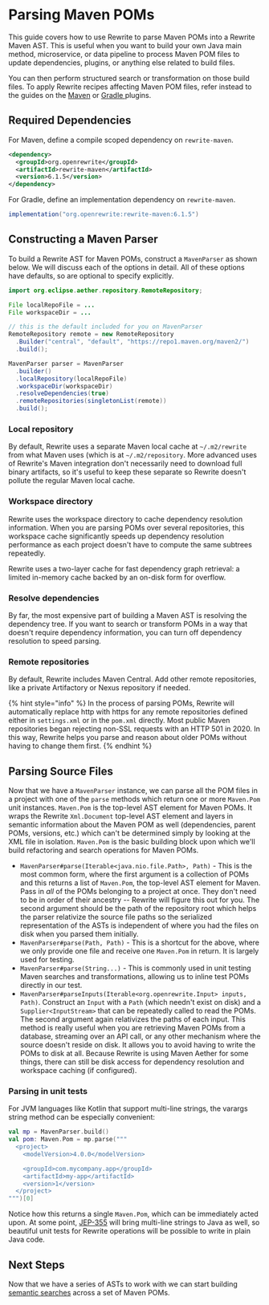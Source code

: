 # Parsing Maven POMs

This guide covers how to use Rewrite to parse Maven POMs into a Rewrite Maven AST. This is useful when you want to build your own Java main method, microservice, or data pipeline to process Maven POM files to update dependencies, plugins, or anything else related to build files.

You can then perform structured search or transformation on those build files. To apply Rewrite recipes affecting Maven POM files, refer instead to the guides on the [Maven](../configuring/rewrite-maven-plugin/) or [Gradle ](../configuring/rewrite-gradle-plugin.md)plugins.

## Required Dependencies

For Maven, define a compile scoped dependency on `rewrite-maven`.

```xml
<dependency>
  <groupId>org.openrewrite</groupId>
  <artifactId>rewrite-maven</artifactId>
  <version>6.1.5</version>
</dependency>
```

For Gradle, define an implementation dependency on `rewrite-maven`.

```groovy
implementation("org.openrewrite:rewrite-maven:6.1.5")
```

## Constructing a Maven Parser

To build a Rewrite AST for Maven POMs, construct a `MavenParser` as shown below. We will discuss each of the options in detail. All of these options have defaults, so are optional to specify explicitly.

```java
import org.eclipse.aether.repository.RemoteRepository;

File localRepoFile = ...
File workspaceDir = ...

// this is the default included for you on MavenParser
RemoteRepository remote = new RemoteRepository
  .Builder("central", "default", "https://repo1.maven.org/maven2/")
  .build();

MavenParser parser = MavenParser
  .builder()
  .localRepository(localRepoFile)
  .workspaceDir(workspaceDir)
  .resolveDependencies(true)
  .remoteRepositories(singletonList(remote))
  .build();
```

### Local repository

By default, Rewrite uses a separate Maven local cache at `~/.m2/rewrite` from what Maven uses \(which is at `~/.m2/repository`. More advanced uses of Rewrite's Maven integration don't necessarily need to download full binary artifacts, so it's useful to keep these separate so Rewrite doesn't pollute the regular Maven local cache.

### Workspace directory

Rewrite uses the workspace directory to cache dependency resolution information. When you are parsing POMs over several repositories, this workspace cache significantly speeds up dependency resolution performance as each project doesn't have to compute the same subtrees repeatedly.

Rewrite uses a two-layer cache for fast dependency graph retrieval: a limited in-memory cache backed by an on-disk form for overflow.

### Resolve dependencies

By far, the most expensive part of building a Maven AST is resolving the dependency tree. If you want to search or transform POMs in a way that doesn't require dependency information, you can turn off dependency resolution to speed parsing.

### Remote repositories

By default, Rewrite includes Maven Central. Add other remote repositories, like a private Artifactory or Nexus repository if needed.

{% hint style="info" %}
In the process of parsing POMs, Rewrite will automatically replace http with https for any remote repositories defined either in `settings.xml` or in the `pom.xml` directly. Most public Maven repositories began rejecting non-SSL requests with an HTTP 501 in 2020. In this way, Rewrite helps you parse and reason about older POMs without having to change them first.
{% endhint %}

## Parsing Source Files

Now that we have a `MavenParser` instance, we can parse all the POM files in a project with one of the `parse` methods which return one or more `Maven.Pom` unit instances. `Maven.Pom` is the top-level AST element for Maven POMs. It wraps the Rewrite `Xml.Document` top-level AST element and layers in semantic information about the Maven POM as well \(dependencies, parent POMs, versions, etc.\) which can't be determined simply by looking at the XML file in isolation. `Maven.Pom` is the basic building block upon which we'll build refactoring and search operations for Maven POMs.

* `MavenParser#parse(Iterable<java.nio.file.Path>, Path)` - This is the most common form, where the first argument is a collection of POMs and this returns a list of `Maven.Pom`, the top-level AST element for Maven. Pass in _all_ of the POMs belonging to a project at once. They don't need to be in order of their ancestry -- Rewrite will figure this out for you. The second argument should be the path of the repository root which helps the parser relativize the source file paths so the serialized representation of the ASTs is independent of where you had the files on disk when you parsed them initially.
* `MavenParser#parse(Path, Path)` - This is a shortcut for the above, where we only provide one file and receive one `Maven.Pom` in return. It is largely used for testing.
* `MavenParser#parse(String...)` - This is commonly used in unit testing Maven searches and transformations, allowing us to inline test POMs directly in our test.
* `MavenParser#parseInputs(Iterable<org.openrewrite.Input> inputs, Path)`. Construct an `Input` with a `Path` \(which needn't exist on disk\) and a `Supplier<InputStream>` that can be repeatedly called to read the POMs. The second argument again relativizes the paths of each input. This method is really useful when you are retrieving Maven POMs from a database, streaming over an API call, or any other mechanism where the source doesn't reside on disk. It allows you to avoid having to write the POMs to disk at all. Because Rewrite is using Maven Aether for some things, there can still be disk access for dependency resolution and workspace caching \(if configured\).

### Parsing in unit tests

For JVM languages like Kotlin that support multi-line strings, the varargs string method can be especially convenient:

```kotlin
val mp = MavenParser.build()
val pom: Maven.Pom = mp.parse("""
  <project>
    <modelVersion>4.0.0</modelVersion>

    <groupId>com.mycompany.app</groupId>
    <artifactId>my-app</artifactId>
    <version>1</version>
  </project>
""")[0]
```

Notice how this returns a single `Maven.Pom`, which can be immediately acted upon. At some point, [JEP-355](https://openjdk.java.net/jeps/355) will bring multi-line strings to Java as well, so beautiful unit tests for Rewrite operations will be possible to write in plain Java code.

## Next Steps

Now that we have a series of ASTs to work with we can start building [semantic searches](semantic-search-for-maven.md) across a set of Maven POMs.

